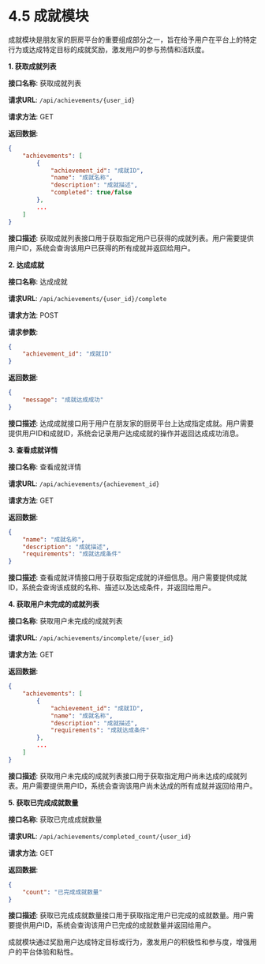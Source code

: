 # 4.5 成就模块

成就模块是朋友家的厨房平台的重要组成部分之一，旨在给予用户在平台上的特定行为或达成特定目标的成就奖励，激发用户的参与热情和活跃度。

**1. 获取成就列表**

**接口名称**: 获取成就列表

**请求URL**: `/api/achievements/{user_id}`

**请求方法**: GET

**返回数据**:

```json
{
    "achievements": [
        {
            "achievement_id": "成就ID",
            "name": "成就名称",
            "description": "成就描述",
            "completed": true/false
        },
        ...
    ]
}
```

**接口描述**: 获取成就列表接口用于获取指定用户已获得的成就列表。用户需要提供用户ID，系统会查询该用户已获得的所有成就并返回给用户。

**2. 达成成就**

**接口名称**: 达成成就

**请求URL**: `/api/achievements/{user_id}/complete`

**请求方法**: POST

**请求参数**:

```json
{
    "achievement_id": "成就ID"
}
```

**返回数据**:

```json
{
    "message": "成就达成成功"
}
```

**接口描述**: 达成成就接口用于用户在朋友家的厨房平台上达成指定成就。用户需要提供用户ID和成就ID，系统会记录用户达成成就的操作并返回达成成功消息。

**3. 查看成就详情**

**接口名称**: 查看成就详情

**请求URL**: `/api/achievements/{achievement_id}`

**请求方法**: GET

**返回数据**:

```json
{
    "name": "成就名称",
    "description": "成就描述",
    "requirements": "成就达成条件"
}
```

**接口描述**: 查看成就详情接口用于获取指定成就的详细信息。用户需要提供成就ID，系统会查询该成就的名称、描述以及达成条件，并返回给用户。

**4. 获取用户未完成的成就列表**

**接口名称**: 获取用户未完成的成就列表

**请求URL**: `/api/achievements/incomplete/{user_id}`

**请求方法**: GET

**返回数据**:

```json
{
    "achievements": [
        {
            "achievement_id": "成就ID",
            "name": "成就名称",
            "description": "成就描述",
            "requirements": "成就达成条件"
        },
        ...
    ]
}
```

**接口描述**: 获取用户未完成的成就列表接口用于获取指定用户尚未达成的成就列表。用户需要提供用户ID，系统会查询该用户尚未达成的所有成就并返回给用户。

**5. 获取已完成成就数量**

**接口名称**: 获取已完成成就数量

**请求URL**: `/api/achievements/completed_count/{user_id}`

**请求方法**: GET

**返回数据**:

```json
{
    "count": "已完成成就数量"
}
```

**接口描述**: 获取已完成成就数量接口用于获取指定用户已完成的成就数量。用户需要提供用户ID，系统会查询该用户已完成的成就数量并返回给用户。

成就模块通过奖励用户达成特定目标或行为，激发用户的积极性和参与度，增强用户的平台体验和粘性。
